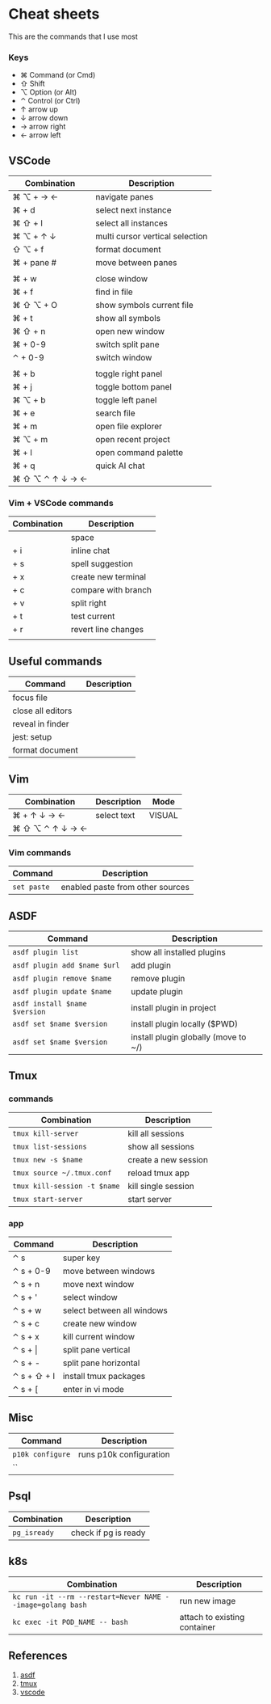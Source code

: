 # Cheat sheets

This are the commands that I use most

### Keys
* ⌘ Command (or Cmd)
* ⇧ Shift
* ⌥ Option (or Alt)
* ⌃ Control (or Ctrl)
* ↑ arrow up 
* ↓ arrow down
* → arrow right
* ← arrow left

## VSCode
| Combination     | Description                     |
| --------------- | ------------------------------- |
| ⌘ ⌥ + → ←       | navigate panes                  |
| ⌘ + d           | select next instance            |
| ⌘ ⇧ + l         | select all instances            |
| ⌘ ⌥ + ↑ ↓       | multi cursor vertical selection |
| ⇧ ⌥ + f         | format document                 |
| ⌘ + pane #      | move between panes              |
|                 |                                 |
| ⌘ + w           | close window                    |
| ⌘ + f           | find in file                    |
| ⌘ ⇧ ⌥ + O       | show symbols current file       |
| ⌘ + t           | show all symbols                |
| ⌘ ⇧ + n         | open new window                 |
| ⌘ + 0-9         | switch split pane               |
| ⌃ + 0-9         | switch window                   |
|                 |                                 |
| ⌘ + b           | toggle right panel              |
| ⌘ + j           | toggle bottom panel             |
| ⌘ ⌥ + b         | toggle left panel               |
| ⌘ + e           | search file                     |
| ⌘ + m           | open file explorer              |
| ⌘ ⌥ + m         | open recent project             |
| ⌘ + l           | open command palette            |
| ⌘ + q           | quick AI chat                   |
| ⌘ ⇧ ⌥ ⌃ ↑ ↓ → ← |                                 |

### Vim + VSCode commands
| Combination  | Description         |
| ------------ | ------------------- |
| <leader>     | space               |
| <leader> + i | inline chat         |
| <leader> + s | spell suggestion    |
| <leader> + x | create new terminal |
| <leader> + c | compare with branch |
| <leader> + v | split right         |
| <leader> + t | test current        |
| <leader> + r | revert line changes |
|              |                     |

## Useful commands
| Command           | Description |
| ----------------- | ----------- |
| focus file        |             |
| close all editors |             |
| reveal in finder  |             |
| jest: setup       |             |
| format document   |             |


## Vim
| Combination     | Description | Mode   |
| --------------- | ----------- | ------ |
| ⌘ + ↑ ↓ → ←     | select text | VISUAL |
| ⌘ ⇧ ⌥ ⌃ ↑ ↓ → ← |             |        |

### Vim commands 
| Command     | Description                      |
| ----------- | -------------------------------- |
| `set paste` | enabled paste from other sources |


## ASDF
| Command                       | Description                          |
| ----------------------------- | ------------------------------------ |
| `asdf plugin list`            | show all installed plugins           |
| `asdf plugin add $name $url`  | add plugin                           |
| `asdf plugin remove $name`    | remove plugin                        |
| `asdf plugin update $name`    | update plugin                        |
| `asdf install $name $version` | install plugin in project            |
| `asdf set $name $version`     | install plugin locally ($PWD)        |
| `asdf set $name $version`     | install plugin globally (move to ~/) |

## Tmux
### commands
| Combination                  | Description          |
| ---------------------------- | -------------------- |
| `tmux kill-server`           | kill all sessions    |
| `tmux list-sessions`         | show all sessions    |
| `tmux new -s $name`          | create a new session |
| `tmux source ~/.tmux.conf`   | reload tmux app      |
| `tmux kill-session -t $name` | kill single session  |
| `tmux start-server`          | start server         |

### app
| Command     | Description                |
| ----------- | -------------------------- |
| ⌃ s         | super key                  |
| ⌃ s + 0-9   | move between windows       |
| ⌃ s + n     | move next window           |
| ⌃ s + '     | select window              |
| ⌃ s + w     | select between all windows |
| ⌃ s + c     | create new window          |
| ⌃ s + x     | kill current window        |
| ⌃ s + \|    | split pane vertical        |
| ⌃ s + -     | split pane horizontal      |
| ⌃ s + ⇧ + I | install tmux packages      |
| ⌃ s + [     | enter in vi mode           |

## Misc
| Command          | Description             |
| ---------------- | ----------------------- |
| `p10k configure` | runs p10k configuration |
| ``               |                         |

## Psql 
| Combination  | Description          |
| ------------ | -------------------- |
| `pg_isready` | check if pg is ready |

## k8s
| Combination                                                 | Description                  |
| ----------------------------------------------------------- | ---------------------------- |
| `kc run -it --rm --restart=Never NAME --image=golang bash ` | run new image                |
| `kc exec -it POD_NAME -- bash `                             | attach to existing container |


## References

1. [asdf](https://asdf-vm.com/manage/commands.html)
2. [tmux](https://medium.com/@Sle3pyHead/tmux-cheat-sheet-and-quick-guide-44038cbe2870)
3. [vscode](https://code.visualstudio.com/shortcuts/keyboard-shortcuts-macos.pdf)